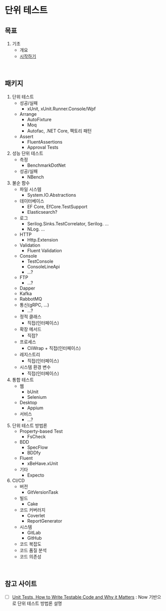 # 단위 테스트

## 목표
1. 기초
   - 개요
   - [시작하기](./Part01_Fundamentals/Ch02_GettingStarted)
   
<br/>

## 패키지
1. 단위 테스트
   - 성공/실패 
     - xUnit, xUnit.Runner.Console/Wpf
   - Arrange
     - AutoFixture
     - Moq
     - Autofac, .NET Core, 팩토리 패턴
   - Assert
     - FluentAssertions
     - Approval Tests
1. 성능 단위 테스트
   - 측정 
     - BenchmarkDotNet
   - 성공/실패
     - NBench
1. 불순 함수
   - 파일 시스템
     - System.IO.Abstractions
   - 데이터베이스
     - EF Core, EfCore.TestSupport
     - Elasticsearch?
   - 로그
     - Serilog.Sinks.TestCorrelator, Serilog. ...
     - NLog. ...
   - HTTP
     - Http.Extension
   - Validation
     - Fluent Validation
   - Console
     - TestConsole
     - ConsoleLineApi
     - ...?
   - FTP
     - ...?
   - Dapper
   - Kafka
   - RabbotMQ
   - 통신(gRPC, ...)
     - ...?
   - 정적 클래스
     - 직접(인터페이스)
   - 확장 메서드
     - 직접?
   - 프로세스
     - CliWrap + 직접(인터페이스)
   - 레지스트리
     - 직접(인터페이스)
   - 시스템 환경 변수
     - 직접(인터페이스)
1. 통합 테스트
   - 웹
     - bUnit
     - Selenium
   - Desktop
     - Appium
   - 서비스
     - ...?
1. 단위 테스트 방법론
   - Property-based Test
     - FsCheck
   - BDD
     - SpecFlow
     - BDDfy
   - Fluent
     - xBeHave.xUnit
   - 기타
     - Expecto
1. CI/CD
   - 버전
     - GitVersionTask
   - 빌드
     - Cake
   - 코드 커버러지
     - Coverlet
     - ReportGenerator
   - 시스템
     - GitLab
     - GitHub
   - 코드 복잡도
   - 코드 품질 분석
   - 코드 의존성
   
<br/>

## 참고 사이트
- [ ] [Unit Tests, How to Write Testable Code and Why it Matters](https://www.toptal.com/qa/how-to-write-testable-code-and-why-it-matters) : Now 기반으로 단위 테스트 방법론 설명
